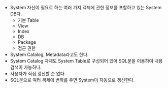 - System 자신이 필요로 하는 여러 가지 객체에 관한 정보를 포함하고 있는 System DB다.
	- 기본 Table
	- View
	- Index
	- DB
	- Package
	- 접근 권한
- System Catalog, Metadata라고도 한다.
- System Catalog 자체도 System Table로 구성되어 있어 SQL문을 이용하여 내용 검색이 가능하다.
- 사용자가 직접 갱신할 순 없다.
- SQL문으로 여러 객체에 변화를 주면 System이 자동으로 갱신한다.